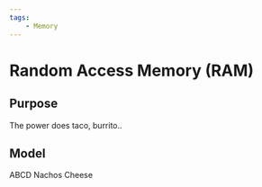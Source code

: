 ```yaml
---
tags:
    - Memory
---
```


# Random Access Memory (RAM)

## Purpose

The power does taco, burrito..

## Model

ABCD Nachos Cheese
